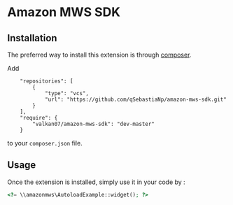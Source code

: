 Amazon MWS SDK
==============

Installation
------------

The preferred way to install this extension is through [composer](http://getcomposer.org/download/).

Add

```
    "repositories": [
        {
            "type": "vcs",
            "url": "https://github.com/qSebastiaNp/amazon-mws-sdk.git"
        }
    ],
    "require": {
        "valkan07/amazon-mws-sdk": "dev-master"
    }
```

to your `composer.json` file.


Usage
-----

Once the extension is installed, simply use it in your code by  :

```php
<?= \\amazonmws\AutoloadExample::widget(); ?>
```